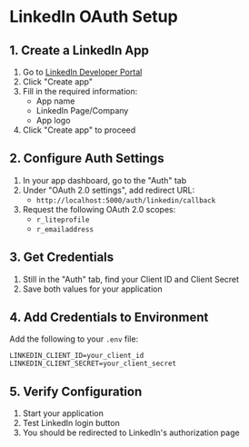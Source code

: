 # LinkedIn OAuth Setup

## 1. Create a LinkedIn App
1. Go to [LinkedIn Developer Portal](https://www.linkedin.com/developers/)
2. Click "Create app"
3. Fill in the required information:
   - App name
   - LinkedIn Page/Company
   - App logo
4. Click "Create app" to proceed

## 2. Configure Auth Settings
1. In your app dashboard, go to the "Auth" tab
2. Under "OAuth 2.0 settings", add redirect URL:
   - `http://localhost:5000/auth/linkedin/callback`
3. Request the following OAuth 2.0 scopes:
   - `r_liteprofile`
   - `r_emailaddress`

## 3. Get Credentials
1. Still in the "Auth" tab, find your Client ID and Client Secret
2. Save both values for your application

## 4. Add Credentials to Environment
Add the following to your `.env` file:
```
LINKEDIN_CLIENT_ID=your_client_id
LINKEDIN_CLIENT_SECRET=your_client_secret
```

## 5. Verify Configuration
1. Start your application
2. Test LinkedIn login button
3. You should be redirected to LinkedIn's authorization page 